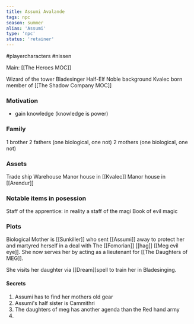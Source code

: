 ```yaml
---
title: Assumi Avalande
tags: npc
season: summer
alias: 'Assumi'
type: 'npc'
status: 'retainer'
---
```


#playercharacters #nissen

Main: [[The Heroes MOC]]

Wizard of the tower
Bladesinger
Half-Elf
Noble background
Kvalec born
member of [[The Shadow Company MOC]] 

### Motivation
- gain knowledge (knowledge is power)

### Family
1 brother
2 fathers (one biological, one not)
2 mothers (one biological, one not)

### Assets
Trade ship
Warehouse
Manor house in [[Kvalec]]
Manor house in [[Arendur]]

### Notable items in posession
Staff of the apprentice: in reality a staff of the magi
Book of evil magic

### Plots
Biological Mother is [[Sunkiller]] who sent [[Assumi]] away to protect her and martyred herself in a deal with The [[Fomorian]] [[hag]] [[Meg evil eye]]. She now serves her by acting as a lieutenant for [[The Daughters of MEG]].

She visits her daughter via [[Dream]]spell to train her in Bladesinging.

#### Secrets
1. Assumi has to find her mothers old gear
2. Assumi's half sister is Cammithri
3. The daughters of meg has another agenda than the Red hand army
4. 
